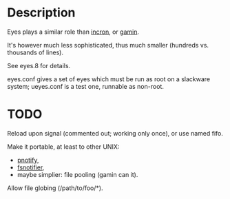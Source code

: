 # Description
Eyes plays a similar role than
[incron](http://inotify.aiken.cz/?section=incron&page=doc), or
[gamin](https://people.gnome.org/~veillard/gamin/).

It's however much less sophisticated, thus much smaller (hundreds vs. thousands
of lines).

See eyes.8 for details.

eyes.conf gives a set of eyes which must be run as root on a
slackware system; ueyes.conf is a test one, runnable as non-root.

# TODO
Reload upon signal (commented out; working only once), or use named fifo.

Make it portable, at least to other UNIX:

* [pnotify](https://pnotify.googlecode.com/svn/trunk/README),
* [fsnotifier](https://github.com/skirge/fsnotifier-freebsd/),
* maybe simplier: file pooling (gamin can it).

Allow file globing (/path/to/foo/\*).
